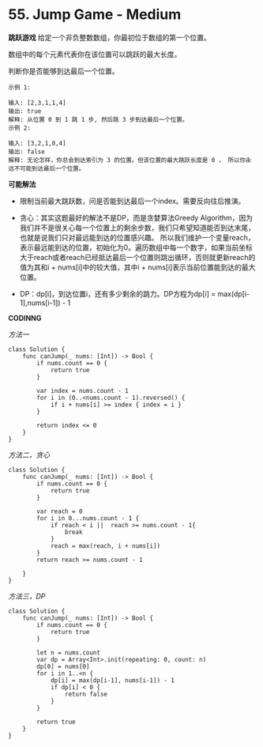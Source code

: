 # 55. Jump Game - Medium
**跳跃游戏**
给定一个非负整数数组，你最初位于数组的第一个位置。

数组中的每个元素代表你在该位置可以跳跃的最大长度。

判断你是否能够到达最后一个位置。

```
示例 1:

输入: [2,3,1,1,4]
输出: true
解释: 从位置 0 到 1 跳 1 步, 然后跳 3 步到达最后一个位置。
示例 2:

输入: [3,2,1,0,4]
输出: false
解释: 无论怎样，你总会到达索引为 3 的位置。但该位置的最大跳跃长度是 0 ， 所以你永远不可能到达最后一个位置。
```

**可能解法**

- 限制当前最大跳跃数，问是否能到达最后一个index。需要反向往后推演。
- 贪心：其实这题最好的解法不是DP，而是贪婪算法Greedy Algorithm，因为我们并不是很关心每一个位置上的剩余步数，我们只希望知道能否到达末尾，也就是说我们只对最远能到达的位置感兴趣。
所以我们维护一个变量reach，表示最远能到达的位置，初始化为0。遍历数组中每一个数字，如果当前坐标大于reach或者reach已经抵达最后一个位置则跳出循环，否则就更新reach的值为其和i + nums[i]中的较大值，其中i + nums[i]表示当前位置能到达的最大位置。

- DP：dp[i]，到达位置i，还有多少剩余的跳力。DP方程为dp[i] = max(dp[i-1],nums[i-1]) - 1

**CODINNG**

*方法一*
```
class Solution {
    func canJump(_ nums: [Int]) -> Bool {
        if nums.count == 0 {
            return true
        }

        var index = nums.count - 1
        for i in (0..<nums.count - 1).reversed() {
            if i + nums[i] >= index { index = i }
        }

        return index <= 0
    }
}
```

*方法二，贪心*

```
class Solution {
    func canJump(_ nums: [Int]) -> Bool {
        if nums.count == 0 {
            return true
        }

        var reach = 0
        for i in 0...nums.count - 1 {
            if reach < i ||  reach >= nums.count - 1{
                break
            }
            reach = max(reach, i + nums[i])
        }
        return reach >= nums.count - 1

    }
}
```

*方法三，DP*


```
class Solution {
    func canJump(_ nums: [Int]) -> Bool {
        if nums.count == 0 {
            return true
        }

        let n = nums.count
        var dp = Array<Int>.init(repeating: 0, count: n)
        dp[0] = nums[0]
        for i in 1..<n {
            dp[i] = max(dp[i-1], nums[i-1]) - 1
            if dp[i] < 0 {
                return false
            }
        }

        return true
    }
}
```
